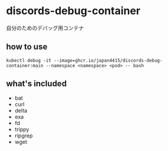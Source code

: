 # discords-debug-container
自分のためのデバッグ用コンテナ

## how to use
`kubectl debug -it --image=ghcr.io/japan4415/discords-debug-container:main --namespace <namespace> <pod> -- bash`

## what's included
- bat
- curl
- delta
- exa
- fd
- trippy
- ripgrep
- wget
